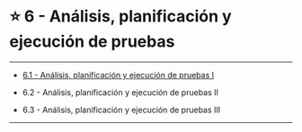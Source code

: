# :star:  6 - Análisis, planificación y ejecución de pruebas

---

- [6.1 -  Análisis, planificación y ejecución de pruebas I](https://github.com/eugenia1984/QA/blob/main/EGG/06_analisis_planificacion_ejecucion_de_pruebas/analisis_planificacion_ejecucion-de-pruebas_1.md)

- 6.2 -  Análisis, planificación y ejecución de pruebas II

- 6.3 -  Análisis, planificación y ejecución de pruebas III

---

